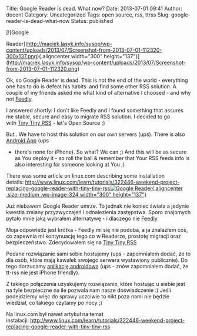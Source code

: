Title: Google Reader is dead. What now?
Date: 2013-07-01 09:41
Author: docent
Category: Uncategorized
Tags: open source, rss, ttrss
Slug: google-reader-is-dead-what-now
Status: published

<!--:en-->[![Google
Reader](http://maciek.lasyk.info/sysop/wp-content/uploads/2013/07/Screenshot-from-2013-07-01-112320-300x137.png){.aligncenter
width="300"
height="137"}](http://maciek.lasyk.info/sysop/wp-content/uploads/2013/07/Screenshot-from-2013-07-01-112320.png)

Ok, so Google Reader is dead. This is not the end of the world -
everything one has to do is defeat his habits  and find some other RSS
solution. A couple of my friends asked me what kind of alternative I
choosed - and why not [Feedly](http://www.feedly.com/).

I answered shortly: I don't like Feedly and I found something that
assures me stable, secure and easy to migrate RSS solution. I decided to
go with [Tiny Tiny
RSS](http://tt-rss.org/redmine/projects/tt-rss/wiki) - let's Open Source
;)

But.. We have to host this solution on our own servers (ups). There is
also [Android
App](https://play.google.com/store/apps/details?id=org.fox.ttrss&hl=en) (ups
- there's none for iPhone). So what? We can ;) And this will be as
secure as You deploy it - so roll the ball & remember that Your RSS
feeds info is also interesting for someone looking at You ;)

There was some article on linux.com describing some installation
details: <http://www.linux.com/learn/tutorials/322446-weekend-project-replacing-google-reader-with-tiny-tiny-rss><!--:--><!--:pl-->[![Google
Reader](http://maciek.lasyk.info/sysop/wp-content/uploads/2013/07/Screenshot-from-2013-07-01-112320-300x137.png){.aligncenter
.size-medium .wp-image-324 width="300"
height="137"}](http://maciek.lasyk.info/sysop/wp-content/uploads/2013/07/Screenshot-from-2013-07-01-112320.png)

Już niebawem Google Reader umrze. To jednak nie koniec świata a jedynie
kwestia zmiany przyzwyczajeń i odnalezienia zastępstwa. Sporo znajomych
pytało mnie jaką wybrałem alternatywę - i dlaczego nie
[Feedly](http://www.feedly.com/)

Moja odpowiedź jest krótka - Feedly mi się nie podoba, a ja znalazłem
coś, co zapewnia mi kontynuację tego co w Readerze, prostotę migracji
oraz bezpieczeństwo. Zdecydowałem się na [Tiny Tiny
RSS](http://tt-rss.org/redmine/projects/tt-rss/wiki)

Podane rozwiązanie sami sobie hostujemy (ups - zapomniałem dodać, że to
dla osób, które mają kawałek swojego serwera wystawiony publicznie). Do
tego dorzucamy [aplikację
androidową](https://play.google.com/store/apps/details?id=org.fox.ttrss&hl=en)
(ups - znów zapomniałem dodać, że tt-rss nie jest iPhone friendly).

Z takiego połączenia uzyskujemy rozwiązanie, które hostując u siebie
jest na tyle bezpieczne na ile pozwala nam nasze doświadczenie :) Jeśli
podejdziemy więc do sprawy uczciwie to nikt poza nami nie będzie
wiedział, co takiego czytamy po nocy ;)

Na linux.com był nawet artykuł na temat
instalacji: <http://www.linux.com/learn/tutorials/322446-weekend-project-replacing-google-reader-with-tiny-tiny-rss><!--:-->
